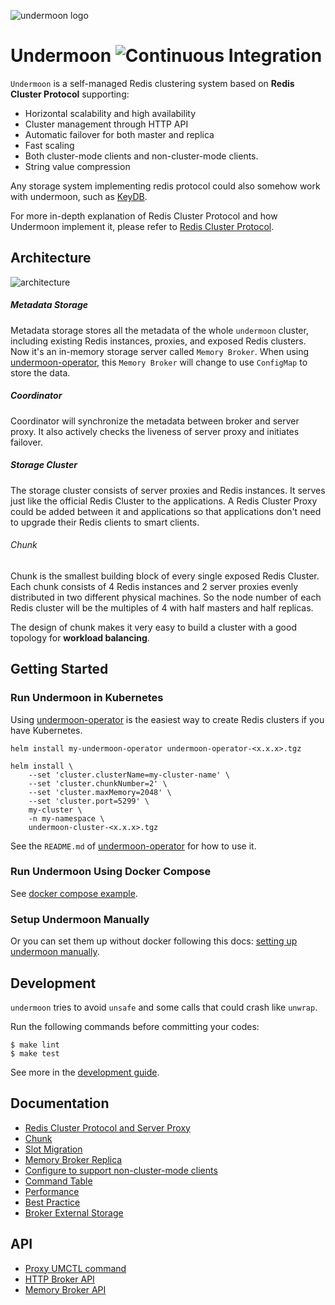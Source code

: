 ![undermoon logo](docs/undermoon-logo.svg)

# Undermoon ![Continuous Integration](https://github.com/doyoubi/undermoon/workflows/Continuous%20Integration/badge.svg?event=push)
`Undermoon` is a self-managed Redis clustering system based on **Redis Cluster Protocol** supporting:

- Horizontal scalability and high availability
- Cluster management through HTTP API
- Automatic failover for both master and replica
- Fast scaling
- Both cluster-mode clients and non-cluster-mode clients.
- String value compression

Any storage system implementing redis protocol could also somehow work with undermoon,
such as [KeyDB](https://github.com/JohnSully/KeyDB).

For more in-depth explanation of Redis Cluster Protocol and how Undermoon implement it,
please refer to [Redis Cluster Protocol](./docs/redis_cluster_protocol.md).

## Architecture
![architecture](docs/architecture.svg)
##### Metadata Storage
Metadata storage stores all the metadata of the whole `undermoon` cluster,
including existing Redis instances, proxies, and exposed Redis clusters.
Now it's an in-memory storage server called `Memory Broker`.
When using [undermoon-operator](https://github.com/doyoubi/undermoon-operator),
this `Memory Broker` will change to use `ConfigMap` to store the data.

##### Coordinator
Coordinator will synchronize the metadata between broker and server proxy.
It also actively checks the liveness of server proxy and initiates failover.

##### Storage Cluster
The storage cluster consists of server proxies and Redis instances.
It serves just like the official Redis Cluster to the applications.
A Redis Cluster Proxy could be added between it and applications
so that applications don't need to upgrade their Redis clients to smart clients.

###### Chunk
Chunk is the smallest building block of every single exposed Redis Cluster.
Each chunk consists of 4 Redis instances and 2 server proxies evenly distributed in two different physical machines.
So the node number of each Redis cluster will be the multiples of 4 with half masters and half replicas.

The design of chunk makes it very easy to build a cluster with a good topology for **workload balancing**.

## Getting Started
### Run Undermoon in Kubernetes
Using [undermoon-operator](https://github.com/doyoubi/undermoon-operator)
is the easiest way to create Redis clusters if you have Kubernetes.

```
helm install my-undermoon-operator undermoon-operator-<x.x.x>.tgz

helm install \
    --set 'cluster.clusterName=my-cluster-name' \
    --set 'cluster.chunkNumber=2' \
    --set 'cluster.maxMemory=2048' \
    --set 'cluster.port=5299' \
    my-cluster \
    -n my-namespace \
    undermoon-cluster-<x.x.x>.tgz
```

See the `README.md` of [undermoon-operator](https://github.com/doyoubi/undermoon-operator)
for how to use it.

### Run Undermoon Using Docker Compose
See [docker compose example](./docs/docker_compose_example.md).

### Setup Undermoon Manually
Or you can set them up without docker following this docs: [setting up undermoon manually](docs/set_up_manually.md).

## Development
`undermoon` tries to avoid `unsafe` and some calls that could crash like `unwrap`.

Run the following commands before committing your codes:
```
$ make lint
$ make test
```

See more in the [development guide](./docs/development.md).

## Documentation
- [Redis Cluster Protocol and Server Proxy](./docs/redis_cluster_protocol.md)
- [Chunk](./docs/chunk.md)
- [Slot Migration](./docs/slots_migration.md)
- [Memory Broker Replica](./docs/mem_broker_replica.md)
- [Configure to support non-cluster-mode clients](./docs/active_redirection.md)
- [Command Table](./docs/command_table.md)
- [Performance](./docs/performance.md)
- [Best Practice](./docs/best_practice.md)
- [Broker External Storage](./docs/broker_external_storage.md)

## API
- [Proxy UMCTL command](./docs/meta_command.md)
- [HTTP Broker API](./docs/broker_http_api.md)
- [Memory Broker API](./docs/memory_broker_api.md)
